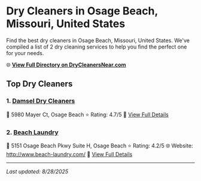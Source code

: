 # Dry Cleaners in Osage Beach, Missouri, United States

Find the best dry cleaners in Osage Beach, Missouri, United States. We've compiled a list of 2 dry cleaning services to help you find the perfect one for your needs.

🌐 **[View Full Directory on DryCleanersNear.com](https://drycleanersnear.com/city/US/Missouri/Osage%20Beach)**

## Top Dry Cleaners

### 1. [Damsel Dry Cleaners](https://drycleanersnear.com/dryCleaner/688d7123eedd882ede90bdf2/damsel-dry-cleaners)
📍 5980 Mayer Ct, Osage Beach
⭐ Rating: 4.7/5
🔗 [View Full Details](https://drycleanersnear.com/dryCleaner/688d7123eedd882ede90bdf2/damsel-dry-cleaners)

### 2. [Beach Laundry](https://drycleanersnear.com/dryCleaner/688d712eeedd882ede90bf6e/beach-laundry)
📍 5151 Osage Beach Pkwy Suite H, Osage Beach
⭐ Rating: 4.2/5
🌐 Website: http://www.beach-laundry.com/
🔗 [View Full Details](https://drycleanersnear.com/dryCleaner/688d712eeedd882ede90bf6e/beach-laundry)


---

*Last updated: 8/28/2025*
